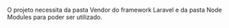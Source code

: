 O projeto necessita da pasta Vendor do framework Laravel e da pasta Node Modules para poder ser utilizado. 
